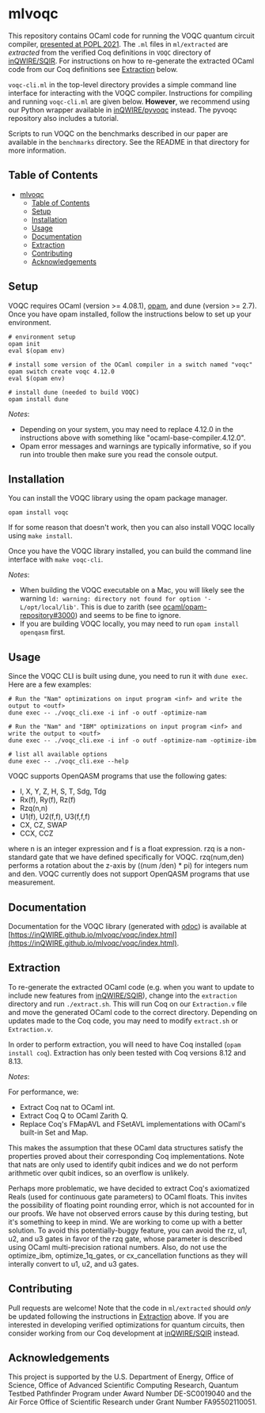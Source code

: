 # mlvoqc

This repository contains OCaml code for running the VOQC quantum circuit compiler, [presented at POPL 2021](https://dl.acm.org/doi/10.1145/3434318). The `.ml` files in `ml/extracted` are *extracted* from the verified Coq definitions in `VOQC` directory of [inQWIRE/SQIR](https://github.com/inQWIRE/SQIR). For instructions on how to re-generate the extracted OCaml code from our Coq definitions see [Extraction](#extraction) below. 

`voqc-cli.ml` in the top-level directory provides a simple command line interface for interacting with the VOQC compiler. Instructions for compiling and running `voqc-cli.ml` are given below. **However**, we recommend using our Python wrapper available in [inQWIRE/pyvoqc](https://github.com/inQWIRE/pyvoqc) instead. The pyvoqc repository also includes a tutorial.

Scripts to run VOQC on the benchmarks described in our paper are available in the `benchmarks` directory. See the README in that directory for more information.

## Table of Contents

- [mlvoqc](#mlvoqc)
  - [Table of Contents](#table-of-contents)
  - [Setup](#setup)
  - [Installation](#installation)
  - [Usage](#usage)
  - [Documentation](#documentation)
  - [Extraction](#extraction)
  - [Contributing](#contributing)
  - [Acknowledgements](#acknowledgements)

## Setup

VOQC requires OCaml (version >= 4.08.1), [opam](https://opam.ocaml.org/doc/Install.html), and dune (version >= 2.7). Once you have opam installed, follow the instructions below to set up your environment.
```
# environment setup
opam init
eval $(opam env)

# install some version of the OCaml compiler in a switch named "voqc"
opam switch create voqc 4.12.0
eval $(opam env)

# install dune (needed to build VOQC)
opam install dune
```

*Notes*:
* Depending on your system, you may need to replace 4.12.0 in the instructions above with something like "ocaml-base-compiler.4.12.0".
* Opam error messages and warnings are typically informative, so if you run into trouble then make sure you read the console output.

## Installation

You can install the VOQC library using the opam package manager.
```
opam install voqc
```
If for some reason that doesn't work, then you can also install VOQC locally using `make install`.

Once you have the VOQC library installed, you can build the command line interface with `make voqc-cli`.

*Notes*: 
* When building the VOQC executable on a Mac, you will likely see the warning `ld: warning: directory not found for option '-L/opt/local/lib'`. This is due to zarith (see [ocaml/opam-repository#3000](https://github.com/ocaml/opam-repository/issues/3000)) and seems to be fine to ignore.
* If you are building VOQC locally, you may need to run `opam install openqasm` first.

## Usage

Since the VOQC CLI is built using dune, you need to run it with `dune exec`. Here are a few examples:
```
# Run the "Nam" optimizations on input program <inf> and write the output to <outf>
dune exec -- ./voqc_cli.exe -i inf -o outf -optimize-nam

# Run the "Nam" and "IBM" optimizations on input program <inf> and write the output to <outf>
dune exec -- ./voqc_cli.exe -i inf -o outf -optimize-nam -optimize-ibm

# list all available options
dune exec -- ./voqc_cli.exe --help
```

VOQC supports OpenQASM programs that use the following gates:
* I, X, Y, Z, H, S, T, Sdg, Tdg
* Rx(f), Ry(f), Rz(f)
* Rzq(n,n)
* U1(f), U2(f,f), U3(f,f,f)
* CX, CZ, SWAP
* CCX, CCZ

where n is an integer expression and f is a float expression. rzq is a non-standard gate that we have defined specifically for VOQC. rzq(num,den) performs a rotation about the z-axis by ((num /den) * pi) for integers num and den. VOQC currently does not support OpenQASM programs that use measurement.

## Documentation

Documentation for the VOQC library (generated with [odoc](https://github.com/ocaml/odoc)) is available at [https://inQWIRE.github.io/mlvoqc/voqc/index.html](https://inQWIRE.github.io/mlvoqc/voqc/index.html).

## Extraction

To re-generate the extracted OCaml code (e.g. when you want to update to include new features from [inQWIRE/SQIR](https://github.com/inQWIRE/SQIR)), change into the `extraction` directory and run `./extract.sh`. This will run Coq on our `Extraction.v` file and move the generated OCaml code to the correct directory. Depending on updates made to the Coq code, you may need to modify `extract.sh` or `Extraction.v`.

In order to perform extraction, you will need to have Coq installed (`opam install coq`). Extraction has only been tested with Coq versions 8.12 and 8.13.

*Notes*:

For performance, we:
* Extract Coq nat to OCaml int.
* Extract Coq Q to OCaml Zarith Q.
* Replace Coq's FMapAVL and FSetAVL implementations with OCaml's built-in Set and Map.

This makes the assumption that these OCaml data structures satisfy the properties proved about their corresponding Coq implementations. Note that nats are only used to identify qubit indices and we do not perform arithmetic over qubit indices, so an overflow is unlikely.

Perhaps more problematic, we have decided to extract Coq's axiomatized Reals (used for continuous gate parameters) to OCaml floats. This invites the possibility of floating point rounding error, which is not accounted for in our proofs. We have not observed errors cause by this during testing, but it's something to keep in mind. We are working to come up with a better solution. To avoid this potentially-buggy feature, you can avoid the rz, u1, u2, and u3 gates in favor of the rzq gate, whose parameter is described using OCaml multi-precision rational numbers. Also, do not use the optimize_ibm, optimize_1q_gates, or cx_cancellation functions as they will interally convert to u1, u2, and u3 gates.

## Contributing

Pull requests are welcome! Note that the code in `ml/extracted` should *only* be updated following the instructions in [Extraction](#extraction) above. If you are interested in developing verified optimizations for quantum circuits, then consider working from our Coq development at [inQWIRE/SQIR](https://github.com/inQWIRE/SQIR) instead.

## Acknowledgements

This project is supported by the U.S. Department of Energy, Office of Science, Office of Advanced Scientific Computing Research, Quantum Testbed Pathfinder Program under Award Number DE-SC0019040 and the Air Force Office of Scientific Research under Grant Number FA95502110051.
